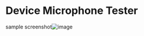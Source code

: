 # Device Microphone Tester

sample screenshot![image](https://github.com/austibwu/microphone-test-repo/assets/157690887/3153ab90-4e4c-4a1b-b56c-feca09aff66b)
